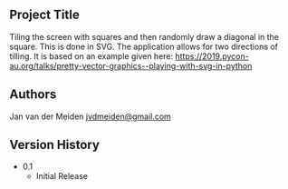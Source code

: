 ## Project Title

Tiling the screen with squares and then randomly draw a diagonal in the square.
This is done in SVG.
The application allows for two directions of tilling.
It is based on an example given here: https://2019.pycon-au.org/talks/pretty-vector-graphics--playing-with-svg-in-python



## Authors

Jan van der Meiden jvdmeiden@gmail.com

## Version History

* 0.1
    * Initial Release

